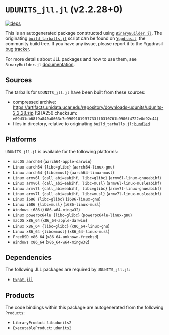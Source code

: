# `UDUNITS_jll.jl` (v2.2.28+0)

[![deps](https://juliahub.com/docs/UDUNITS_jll/deps.svg)](https://juliahub.com/ui/Packages/UDUNITS_jll/mNr5w?page=2)

This is an autogenerated package constructed using [`BinaryBuilder.jl`](https://github.com/JuliaPackaging/BinaryBuilder.jl). The originating [`build_tarballs.jl`](https://github.com/JuliaPackaging/Yggdrasil/blob/73d08b284c20d005d8363a21ec1801f468be81f1/U/UDUNITS/build_tarballs.jl) script can be found on [`Yggdrasil`](https://github.com/JuliaPackaging/Yggdrasil/), the community build tree.  If you have any issue, please report it to the Yggdrasil [bug tracker](https://github.com/JuliaPackaging/Yggdrasil/issues).

For more details about JLL packages and how to use them, see `BinaryBuilder.jl` [documentation](https://juliapackaging.github.io/BinaryBuilder.jl/dev/jll/).

## Sources

The tarballs for `UDUNITS_jll.jl` have been built from these sources:

* compressed archive: https://artifacts.unidata.ucar.edu/repository/downloads-udunits/udunits-2.2.28.zip (SHA256 checksum: `e09d31db68f9a840a0663c7e9909101957733ff0310761b9906f4722e0d92c44`)
* files in directory, relative to originating `build_tarballs.jl`: [`bundled`](https://github.com/JuliaPackaging/Yggdrasil/tree/73d08b284c20d005d8363a21ec1801f468be81f1/U/UDUNITS/bundled)

## Platforms

`UDUNITS_jll.jl` is available for the following platforms:

* `macOS aarch64` (`aarch64-apple-darwin`)
* `Linux aarch64 {libc=glibc}` (`aarch64-linux-gnu`)
* `Linux aarch64 {libc=musl}` (`aarch64-linux-musl`)
* `Linux armv6l {call_abi=eabihf, libc=glibc}` (`armv6l-linux-gnueabihf`)
* `Linux armv6l {call_abi=eabihf, libc=musl}` (`armv6l-linux-musleabihf`)
* `Linux armv7l {call_abi=eabihf, libc=glibc}` (`armv7l-linux-gnueabihf`)
* `Linux armv7l {call_abi=eabihf, libc=musl}` (`armv7l-linux-musleabihf`)
* `Linux i686 {libc=glibc}` (`i686-linux-gnu`)
* `Linux i686 {libc=musl}` (`i686-linux-musl`)
* `Windows i686` (`i686-w64-mingw32`)
* `Linux powerpc64le {libc=glibc}` (`powerpc64le-linux-gnu`)
* `macOS x86_64` (`x86_64-apple-darwin`)
* `Linux x86_64 {libc=glibc}` (`x86_64-linux-gnu`)
* `Linux x86_64 {libc=musl}` (`x86_64-linux-musl`)
* `FreeBSD x86_64` (`x86_64-unknown-freebsd`)
* `Windows x86_64` (`x86_64-w64-mingw32`)

## Dependencies

The following JLL packages are required by `UDUNITS_jll.jl`:

* [`Expat_jll`](https://github.com/JuliaBinaryWrappers/Expat_jll.jl)

## Products

The code bindings within this package are autogenerated from the following `Products`:

* `LibraryProduct`: `libudunits2`
* `ExecutableProduct`: `udunits2`
